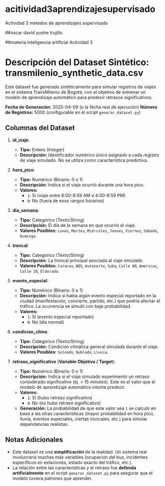 # acitividad3aprendizajesupervisado
Actividad 3  metedos de aprendizajes supervisado

##oscar david yustre trujillo

##materia inteligencia artificial Actividad 3
# Descripción del Dataset Sintético: transmilenio_synthetic_data.csv

Este dataset fue generado sintéticamente para simular registros de viajes en el sistema TransMilenio de Bogotá, con el objetivo de entrenar un modelo de aprendizaje automático para predecir retrasos significativos.

**Fecha de Generación:** 2025-04-09 (o la fecha real de ejecución)
**Número de Registros:** 5000 (configurable en el script `generar_dataset.py`)

## Columnas del Dataset

1.  **id_viaje**:
    * **Tipo:** Entero (Integer)
    * **Descripción:** Identificador numérico único asignado a cada registro de viaje simulado. No se utiliza como característica predictiva.

2.  **hora_pico**:
    * **Tipo:** Numérico (Binario: 0 o 1)
    * **Descripción:** Indica si el viaje ocurrió durante una hora pico.
    * **Valores:**
        * `1`: Sí (viaje entre 6:00-8:59 AM o 4:00-6:59 PM)
        * `0`: No (fuera de esos rangos horarios)

3.  **dia_semana**:
    * **Tipo:** Categórico (Texto/String)
    * **Descripción:** El día de la semana en que ocurrió el viaje.
    * **Valores Posibles:** `Lunes`, `Martes`, `Miércoles`, `Jueves`, `Viernes`, `Sábado`, `Domingo`.

4.  **troncal**:
    * **Tipo:** Categórico (Texto/String)
    * **Descripción:** La troncal principal asociada al viaje simulado.
    * **Valores Posibles:** `Caracas`, `NQS`, `Autonorte`, `Suba`, `Calle 80`, `Americas`, `Calle 26`, `Eldorado`.

5.  **evento_especial**:
    * **Tipo:** Numérico (Binario: 0 o 1)
    * **Descripción:** Indica si había algún evento especial reportado en la ciudad (manifestación, concierto, partido, etc.) que podría afectar el tráfico. La ocurrencia se simuló con baja probabilidad.
    * **Valores:**
        * `1`: Sí (evento especial reportado)
        * `0`: No (día normal)

6.  **condicion_clima**:
    * **Tipo:** Categórico (Texto/String)
    * **Descripción:** Condición climática general simulada durante el viaje.
    * **Valores Posibles:** `Soleado`, `Nublado`, `Lluvia`.

7.  **retraso_significativo** (**Variable Objetivo / Target**):
    * **Tipo:** Numérico (Binario: 0 o 1)
    * **Descripción:** Indica si el viaje simulado experimentó un retraso considerado significativo (ej. > 15 minutos). Este es el valor que el modelo de aprendizaje automático intenta predecir.
    * **Valores:**
        * `1`: Sí (hubo retraso significativo)
        * `0`: No (no hubo retraso significativo)
    * **Generación:** La probabilidad de que este valor sea `1` se calculó en base a las otras características (mayor probabilidad en hora pico, lluvia, eventos especiales, ciertas troncales, etc.) para simular dependencias realistas.

## Notas Adicionales

* Este dataset es una **simplificación** de la realidad. Un sistema real involucraría muchas más variables (ocupación del bus, incidentes específicos en estaciones, estado exacto del tráfico, etc.).
* La relación entre las características y el retraso fue **definida artificialmente** en el script `generar_dataset.py` para asegurar que el modelo tuviera patrones que aprender.
